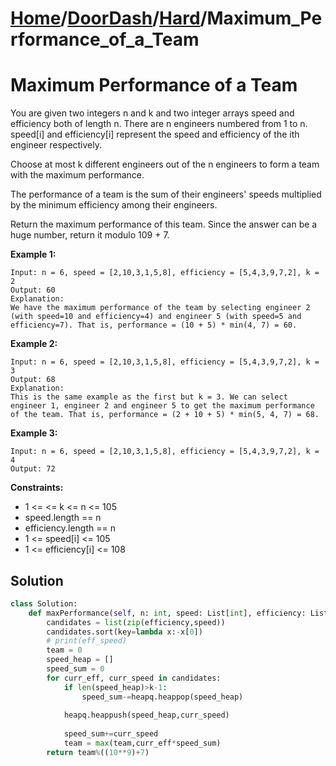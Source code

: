 # [Home](./../..)/[DoorDash](./..)/[Hard](./)/Maximum_Performance_of_a_Team
<h1>Maximum Performance of a Team</h1>

<p>
You are given two integers n and k and two integer arrays speed and efficiency both of length n. There are n engineers numbered from 1 to n. speed[i] and efficiency[i] represent the speed and efficiency of the ith engineer respectively.
</p>
<p>
Choose at most k different engineers out of the n engineers to form a team with the maximum performance.
</p>
<p>
The performance of a team is the sum of their engineers' speeds multiplied by the minimum efficiency among their engineers.
</p>
<p>
Return the maximum performance of this team. Since the answer can be a huge number, return it modulo 109 + 7.
</p>

<b>Example 1:</b>

    Input: n = 6, speed = [2,10,3,1,5,8], efficiency = [5,4,3,9,7,2], k = 2
    Output: 60
    Explanation: 
    We have the maximum performance of the team by selecting engineer 2 (with speed=10 and efficiency=4) and engineer 5 (with speed=5 and efficiency=7). That is, performance = (10 + 5) * min(4, 7) = 60.
    
<b>Example 2:</b>

    Input: n = 6, speed = [2,10,3,1,5,8], efficiency = [5,4,3,9,7,2], k = 3
    Output: 68
    Explanation:
    This is the same example as the first but k = 3. We can select engineer 1, engineer 2 and engineer 5 to get the maximum performance of the team. That is, performance = (2 + 10 + 5) * min(5, 4, 7) = 68.

<b>Example 3:</b>

    Input: n = 6, speed = [2,10,3,1,5,8], efficiency = [5,4,3,9,7,2], k = 4
    Output: 72
    
<b>Constraints:</b>

- 1 <= <= k <= n <= 105
- speed.length == n
- efficiency.length == n
- 1 <= speed[i] <= 105
- 1 <= efficiency[i] <= 108

<h2>Solution</h2>

```python
class Solution:
    def maxPerformance(self, n: int, speed: List[int], efficiency: List[int], k: int) -> int:
        candidates = list(zip(efficiency,speed))
        candidates.sort(key=lambda x:-x[0])
        # print(eff_speed)
        team = 0
        speed_heap = []
        speed_sum = 0
        for curr_eff, curr_speed in candidates:
            if len(speed_heap)>k-1:
                speed_sum-=heapq.heappop(speed_heap)
            
            heapq.heappush(speed_heap,curr_speed)
            
            speed_sum+=curr_speed
            team = max(team,curr_eff*speed_sum)
        return team%((10**9)+7)
```
